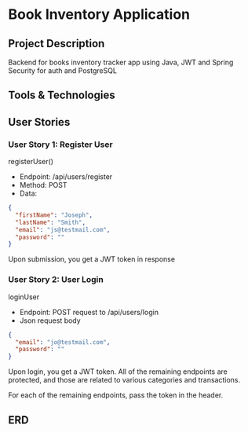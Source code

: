 # Book Inventory Application

## Project Description

Backend for books inventory tracker app using Java, JWT and Spring Security for auth and PostgreSQL

## Tools & Technologies

## User Stories

### User Story 1: Register User

registerUser()

- Endpoint: /api/users/register
- Method: POST
- Data:

```json
{
  "firstName": "Joseph",
  "lastName": "Smith",
  "email": "js@testmail.com",
  "password": ""
}
```

Upon submission, you get a JWT token in response

### User Story 2: User Login

loginUser

- Endpoint: POST request to /api/users/login
- Json request body

```json
{
  "email": "jo@testmail.com",
  "password": ""
}
```

Upon login, you get a JWT token. All of the remaining endpoints are protected, and those are related to various categories and transactions.

For each of the remaining endpoints, pass the token in the header.

## ERD
